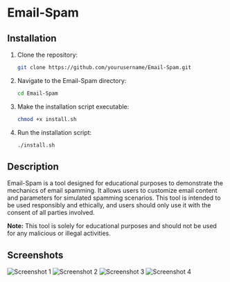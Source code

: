 # Email-Spam

## Installation

1. Clone the repository:
    ```bash
    git clone https://github.com/yourusername/Email-Spam.git
    ```

2. Navigate to the Email-Spam directory:
    ```bash
    cd Email-Spam
    ```

3. Make the installation script executable:
    ```bash
    chmod +x install.sh
    ```

4. Run the installation script:
    ```bash
    ./install.sh
    ```

## Description

Email-Spam is a tool designed for educational purposes to demonstrate the mechanics of email spamming. It allows users to customize email content and parameters for simulated spamming scenarios. This tool is intended to be used responsibly and ethically, and users should only use it with the consent of all parties involved.

**Note:** This tool is solely for educational purposes and should not be used for any malicious or illegal activities.

## Screenshots

![Screenshot 1](screenshots/screenshot1.png)
![Screenshot 2](screenshots/screenshot2.png)
![Screenshot 3](screenshots/screenshot3.png)
![Screenshot 4](screenshots/screenshot4.png)